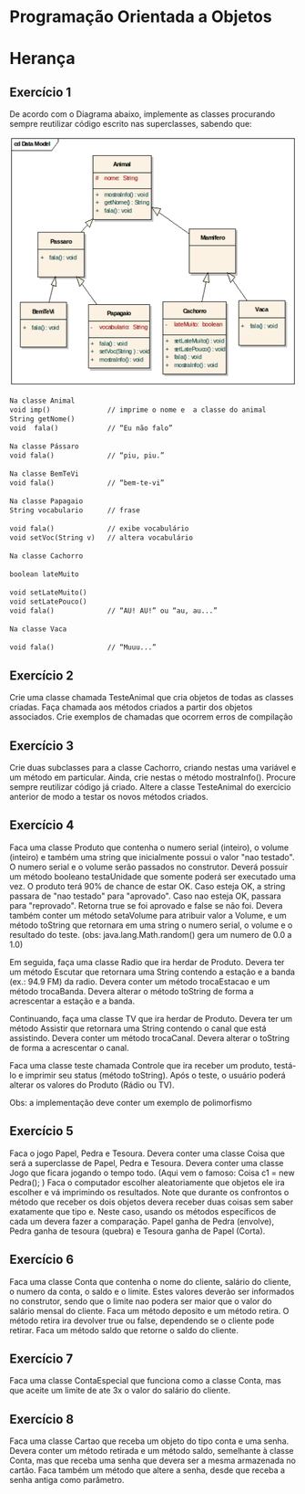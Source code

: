 # Programação Orientada a Objetos
# Herança

## Exercício 1

De acordo com o Diagrama abaixo, implemente as classes procurando sempre reutilizar código escrito nas superclasses, sabendo que:

![Screenshot](img/fig-01.png)
```
Na classe Animal
void imp()              // imprime o nome e  a classe do animal
String getNome()
void  fala()            // “Eu não falo”

Na classe Pássaro
void fala()             // “piu, piu.”

Na classe BemTeVi
void fala()             // “bem-te-vi”

Na classe Papagaio
String vocabulario      // frase

void fala()             // exibe vocabulário
void setVoc(String v)   // altera vocabulário

Na classe Cachorro

boolean lateMuito

void setLateMuito()
void setLatePouco()
void fala()             // “AU! AU!” ou “au, au...”

Na classe Vaca

void fala()             // “Muuu...”
```

## Exercício 2

Crie uma classe chamada TesteAnimal que cria objetos de todas as classes criadas. Faça chamada aos métodos criados a partir dos objetos associados. Crie exemplos de chamadas que ocorrem erros de compilação

## Exercício 3

Crie duas subclasses para a classe Cachorro, criando nestas uma variável e um método em particular. Ainda, crie nestas o método mostraInfo(). Procure sempre reutilizar código já criado. Altere a classe TesteAnimal do exercício anterior de modo a testar os novos métodos criados.

## Exercício 4

Faca uma classe Produto que contenha o numero serial (inteiro), o volume (inteiro) e também uma string que inicialmente possui o valor "nao testado". O numero serial e o volume serão passados no construtor. Deverá possuir um método booleano testaUnidade que somente poderá ser executado uma vez. O produto terá 90% de chance de estar OK. Caso esteja OK, a string passara de "nao testado" para "aprovado". Caso nao esteja OK, passara para "reprovado". Retorna true se foi aprovado e false se não foi. Devera também conter um método setaVolume para atribuir valor a Volume, e um método toString que retornara em uma string o numero serial, o volume e o resultado do teste.
(obs:  java.lang.Math.random() gera um numero de 0.0 a 1.0)

Em seguida, faça uma classe Radio que ira herdar de Produto. Devera ter um método Escutar que retornara uma String contendo a estação e a banda (ex.: 94.9 FM) da radio. Devera conter um método trocaEstacao e um método trocaBanda. Devera alterar o método toString de forma a acrescentar a estação e a banda.

Continuando, faça uma classe TV que ira herdar de Produto. Devera ter um método Assistir que retornara uma String contendo o canal que está assistindo. Devera conter um método trocaCanal. Devera alterar o toString de forma a acrescentar o canal.

Faca uma classe teste chamada Controle que ira receber um produto, testá-lo e imprimir seu status (método toString). Após o teste, o usuário poderá alterar os valores do Produto (Rádio ou TV).

Obs: a implementação deve conter um exemplo de polimorfismo

## Exercício 5

Faca o jogo Papel, Pedra e Tesoura. Devera conter uma classe Coisa que será a superclasse de Papel, Pedra e Tesoura. Devera conter uma classe Jogo que ficara jogando o tempo todo. (Aqui vem o famoso: Coisa c1 = new Pedra(); ) Faca o computador escolher aleatoriamente que objetos ele ira escolher e vá imprimindo os resultados. Note que durante os confrontos o método que receber os dois objetos devera receber duas coisas sem saber exatamente que tipo e. Neste caso, usando os métodos específicos de cada um devera fazer a comparação. Papel ganha de Pedra (envolve), Pedra ganha de tesoura (quebra) e Tesoura ganha de Papel (Corta).

## Exercício 6

Faca uma classe Conta que contenha o nome do cliente, salário do cliente, o numero da conta, o saldo e o limite. Estes valores deverão ser informados no construtor, sendo que o limite nao podera ser maior que o valor do salário mensal do cliente. Faca um método deposito e um método retira. O método retira ira devolver true ou false, dependendo se o cliente pode retirar. Faca um método saldo que retorne o saldo do cliente.

## Exercício 7

Faca uma classe ContaEspecial que funciona como a classe Conta, mas que aceite um limite de ate 3x o valor do salário do cliente.

## Exercício 8

Faca uma classe Cartao que receba um objeto do tipo conta e uma senha. Devera conter um método retirada e um método saldo, semelhante à classe Conta, mas que receba uma senha que devera ser a mesma armazenada no cartão. Faca também um método que altere a senha, desde que receba a senha antiga como parâmetro.
